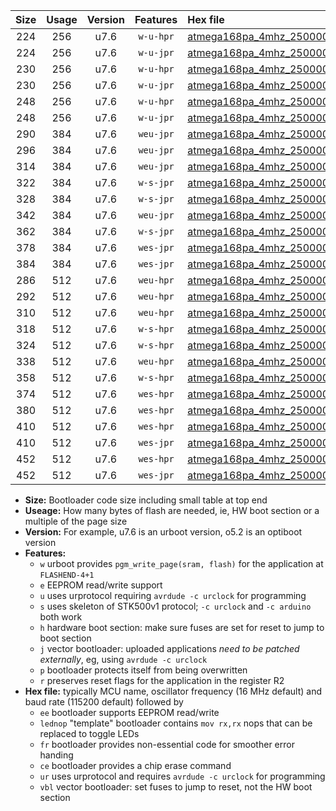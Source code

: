 |Size|Usage|Version|Features|Hex file|
|:-:|:-:|:-:|:-:|:--|
|224|256|u7.6|`w-u-hpr`|[atmega168pa_4mhz_250000bps_ur.hex](https://raw.githubusercontent.com/stefanrueger/urboot/main//atmega168pa_4mhz_250000bps_ur.hex)|
|224|256|u7.6|`w-u-jpr`|[atmega168pa_4mhz_250000bps_ur_vbl.hex](https://raw.githubusercontent.com/stefanrueger/urboot/main//atmega168pa_4mhz_250000bps_ur_vbl.hex)|
|230|256|u7.6|`w-u-hpr`|[atmega168pa_4mhz_250000bps_lednop_ur.hex](https://raw.githubusercontent.com/stefanrueger/urboot/main//atmega168pa_4mhz_250000bps_lednop_ur.hex)|
|230|256|u7.6|`w-u-jpr`|[atmega168pa_4mhz_250000bps_lednop_ur_vbl.hex](https://raw.githubusercontent.com/stefanrueger/urboot/main//atmega168pa_4mhz_250000bps_lednop_ur_vbl.hex)|
|248|256|u7.6|`w-u-hpr`|[atmega168pa_4mhz_250000bps_lednop_fr_ur.hex](https://raw.githubusercontent.com/stefanrueger/urboot/main//atmega168pa_4mhz_250000bps_lednop_fr_ur.hex)|
|248|256|u7.6|`w-u-jpr`|[atmega168pa_4mhz_250000bps_lednop_fr_ur_vbl.hex](https://raw.githubusercontent.com/stefanrueger/urboot/main//atmega168pa_4mhz_250000bps_lednop_fr_ur_vbl.hex)|
|290|384|u7.6|`weu-jpr`|[atmega168pa_4mhz_250000bps_ee_ur_vbl.hex](https://raw.githubusercontent.com/stefanrueger/urboot/main//atmega168pa_4mhz_250000bps_ee_ur_vbl.hex)|
|296|384|u7.6|`weu-jpr`|[atmega168pa_4mhz_250000bps_ee_lednop_ur_vbl.hex](https://raw.githubusercontent.com/stefanrueger/urboot/main//atmega168pa_4mhz_250000bps_ee_lednop_ur_vbl.hex)|
|314|384|u7.6|`weu-jpr`|[atmega168pa_4mhz_250000bps_ee_lednop_fr_ur_vbl.hex](https://raw.githubusercontent.com/stefanrueger/urboot/main//atmega168pa_4mhz_250000bps_ee_lednop_fr_ur_vbl.hex)|
|322|384|u7.6|`w-s-jpr`|[atmega168pa_4mhz_250000bps_vbl.hex](https://raw.githubusercontent.com/stefanrueger/urboot/main//atmega168pa_4mhz_250000bps_vbl.hex)|
|328|384|u7.6|`w-s-jpr`|[atmega168pa_4mhz_250000bps_lednop_vbl.hex](https://raw.githubusercontent.com/stefanrueger/urboot/main//atmega168pa_4mhz_250000bps_lednop_vbl.hex)|
|342|384|u7.6|`weu-jpr`|[atmega168pa_4mhz_250000bps_ee_lednop_fr_ce_ur_vbl.hex](https://raw.githubusercontent.com/stefanrueger/urboot/main//atmega168pa_4mhz_250000bps_ee_lednop_fr_ce_ur_vbl.hex)|
|362|384|u7.6|`w-s-jpr`|[atmega168pa_4mhz_250000bps_lednop_fr_vbl.hex](https://raw.githubusercontent.com/stefanrueger/urboot/main//atmega168pa_4mhz_250000bps_lednop_fr_vbl.hex)|
|378|384|u7.6|`wes-jpr`|[atmega168pa_4mhz_250000bps_ee_vbl.hex](https://raw.githubusercontent.com/stefanrueger/urboot/main//atmega168pa_4mhz_250000bps_ee_vbl.hex)|
|384|384|u7.6|`wes-jpr`|[atmega168pa_4mhz_250000bps_ee_lednop_vbl.hex](https://raw.githubusercontent.com/stefanrueger/urboot/main//atmega168pa_4mhz_250000bps_ee_lednop_vbl.hex)|
|286|512|u7.6|`weu-hpr`|[atmega168pa_4mhz_250000bps_ee_ur.hex](https://raw.githubusercontent.com/stefanrueger/urboot/main//atmega168pa_4mhz_250000bps_ee_ur.hex)|
|292|512|u7.6|`weu-hpr`|[atmega168pa_4mhz_250000bps_ee_lednop_ur.hex](https://raw.githubusercontent.com/stefanrueger/urboot/main//atmega168pa_4mhz_250000bps_ee_lednop_ur.hex)|
|310|512|u7.6|`weu-hpr`|[atmega168pa_4mhz_250000bps_ee_lednop_fr_ur.hex](https://raw.githubusercontent.com/stefanrueger/urboot/main//atmega168pa_4mhz_250000bps_ee_lednop_fr_ur.hex)|
|318|512|u7.6|`w-s-hpr`|[atmega168pa_4mhz_250000bps.hex](https://raw.githubusercontent.com/stefanrueger/urboot/main//atmega168pa_4mhz_250000bps.hex)|
|324|512|u7.6|`w-s-hpr`|[atmega168pa_4mhz_250000bps_lednop.hex](https://raw.githubusercontent.com/stefanrueger/urboot/main//atmega168pa_4mhz_250000bps_lednop.hex)|
|338|512|u7.6|`weu-hpr`|[atmega168pa_4mhz_250000bps_ee_lednop_fr_ce_ur.hex](https://raw.githubusercontent.com/stefanrueger/urboot/main//atmega168pa_4mhz_250000bps_ee_lednop_fr_ce_ur.hex)|
|358|512|u7.6|`w-s-hpr`|[atmega168pa_4mhz_250000bps_lednop_fr.hex](https://raw.githubusercontent.com/stefanrueger/urboot/main//atmega168pa_4mhz_250000bps_lednop_fr.hex)|
|374|512|u7.6|`wes-hpr`|[atmega168pa_4mhz_250000bps_ee.hex](https://raw.githubusercontent.com/stefanrueger/urboot/main//atmega168pa_4mhz_250000bps_ee.hex)|
|380|512|u7.6|`wes-hpr`|[atmega168pa_4mhz_250000bps_ee_lednop.hex](https://raw.githubusercontent.com/stefanrueger/urboot/main//atmega168pa_4mhz_250000bps_ee_lednop.hex)|
|410|512|u7.6|`wes-hpr`|[atmega168pa_4mhz_250000bps_ee_lednop_fr.hex](https://raw.githubusercontent.com/stefanrueger/urboot/main//atmega168pa_4mhz_250000bps_ee_lednop_fr.hex)|
|410|512|u7.6|`wes-jpr`|[atmega168pa_4mhz_250000bps_ee_lednop_fr_vbl.hex](https://raw.githubusercontent.com/stefanrueger/urboot/main//atmega168pa_4mhz_250000bps_ee_lednop_fr_vbl.hex)|
|452|512|u7.6|`wes-hpr`|[atmega168pa_4mhz_250000bps_ee_lednop_fr_ce.hex](https://raw.githubusercontent.com/stefanrueger/urboot/main//atmega168pa_4mhz_250000bps_ee_lednop_fr_ce.hex)|
|452|512|u7.6|`wes-jpr`|[atmega168pa_4mhz_250000bps_ee_lednop_fr_ce_vbl.hex](https://raw.githubusercontent.com/stefanrueger/urboot/main//atmega168pa_4mhz_250000bps_ee_lednop_fr_ce_vbl.hex)|

- **Size:** Bootloader code size including small table at top end
- **Useage:** How many bytes of flash are needed, ie, HW boot section or a multiple of the page size
- **Version:** For example, u7.6 is an urboot version, o5.2 is an optiboot version
- **Features:**
  + `w` urboot provides `pgm_write_page(sram, flash)` for the application at `FLASHEND-4+1`
  + `e` EEPROM read/write support
  + `u` uses urprotocol requiring `avrdude -c urclock` for programming
  + `s` uses skeleton of STK500v1 protocol; `-c urclock` and `-c arduino` both work
  + `h` hardware boot section: make sure fuses are set for reset to jump to boot section
  + `j` vector bootloader: uploaded applications *need to be patched externally*, eg, using `avrdude -c urclock`
  + `p` bootloader protects itself from being overwritten
  + `r` preserves reset flags for the application in the register R2
- **Hex file:** typically MCU name, oscillator frequency (16 MHz default) and baud rate (115200 default) followed by
  + `ee` bootloader supports EEPROM read/write
  + `lednop` "template" bootloader contains `mov rx,rx` nops that can be replaced to toggle LEDs
  + `fr` bootloader provides non-essential code for smoother error handing
  + `ce` bootloader provides a chip erase command
  + `ur` uses urprotocol and requires `avrdude -c urclock` for programming
  + `vbl` vector bootloader: set fuses to jump to reset, not the HW boot section
